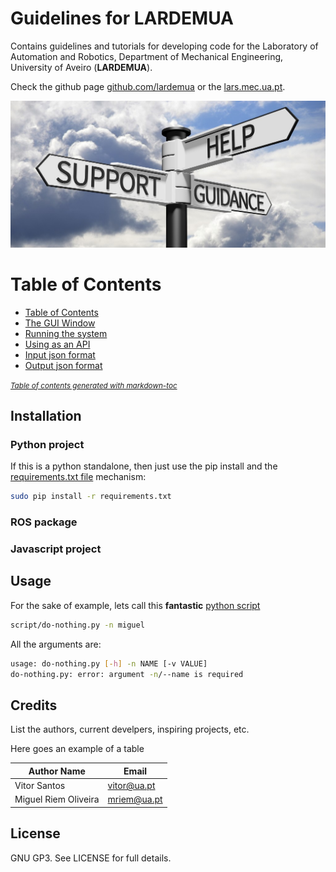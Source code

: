 # Guidelines for LARDEMUA
Contains guidelines and tutorials for developing code for the Laboratory of Automation and Robotics, Department of Mechanical Engineering, University of Aveiro (**LARDEMUA**).

Check the github page [github.com/lardemua](https://github.com/lardemua) or the [lars.mec.ua.pt](http://lars.mec.ua.pt).

![docs/guidelines-readme.png](docs/guidelines-readme.png?raw=true "guidelines")

# Table of Contents

- [Table of Contents](#table-of-contents)
- [The GUI Window](#the-gui-window)
- [Running the system](#running-the-system)
- [Using as an API](#using-as-an-api)
- [Input json format](#input-json-format)
- [Output json format](#output-json-format)

<small><i><a href='http://ecotrust-canada.github.io/markdown-toc/'>Table of contents generated with markdown-toc</a></i></small>

## Installation

### Python project

If this is a python standalone, then just use the pip install and the [requirements.txt file](https://pip.readthedocs.io/en/1.1/requirements.html) mechanism:

```bash
sudo pip install -r requirements.txt
```

### ROS package

### Javascript project

## Usage

For the sake of example, lets call this __fantastic__ [python script](scritp/do-nothing.py)

```bash
script/do-nothing.py -n miguel
```

All the arguments are:

```bash
usage: do-nothing.py [-h] -n NAME [-v VALUE]
do-nothing.py: error: argument -n/--name is required
```

## Credits

List the authors, current develpers, inspiring projects, etc.

Here goes an example of a table 

Author Name  | Email
------------- | -------------
Vitor Santos | vitor@ua.pt
Miguel Riem Oliveira | mriem@ua.pt

## License
GNU GP3. See LICENSE for full details.






